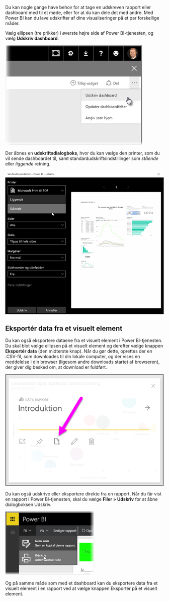 Du kan nogle gange have behov for at tage en udskreven rapport eller dashboard med til et møde, eller for at du kan dele det med andre. Med Power BI kan du lave udskrifter af dine visualiseringer på et par forskellige måder.

Vælg ellipsen (tre prikker) i øverste højre side af Power BI-tjenesten, og vælg **Udskriv dashboard**.

![](media/4-4g-print-and-export-dashboards-reports/4-4g_1.png)

Der åbnes en **udskriftsdialogboks**, hvor du kan vælge den printer, som du vil sende dashboardet til, samt standardudskriftsindstillinger som *stående* eller *liggende* retning.

![](media/4-4g-print-and-export-dashboards-reports/4-4g_2.png)

## <a name="export-data-from-a-visual"></a>Eksportér data fra et visuelt element
Du kan også eksportere dataene fra et visuelt element i Power BI-tjenesten. Du skal blot vælge ellipsen på et visuelt element og derefter vælge knappen **Eksportér data** (den midterste knap). Når du gør dette, oprettes der en .CSV-fil, som downloades til din lokale computer, og der vises en meddelelse i din browser (ligesom andre downloads startet af browseren), der giver dig besked om, at download er fuldført.

![](media/4-4g-print-and-export-dashboards-reports/4-4g_3.png)

Du kan også udskrive eller eksportere direkte fra en rapport. Når du får vist en rapport i Power BI-tjenesten, skal du vælge **Filer > Udskriv** for at åbne dialogboksen Udskriv.

![](media/4-4g-print-and-export-dashboards-reports/4-4g_4.png)

Og på samme måde som med et dashboard kan du eksportere data fra et visuelt element i en rapport ved at vælge knappen Eksportér på et visuelt element.

